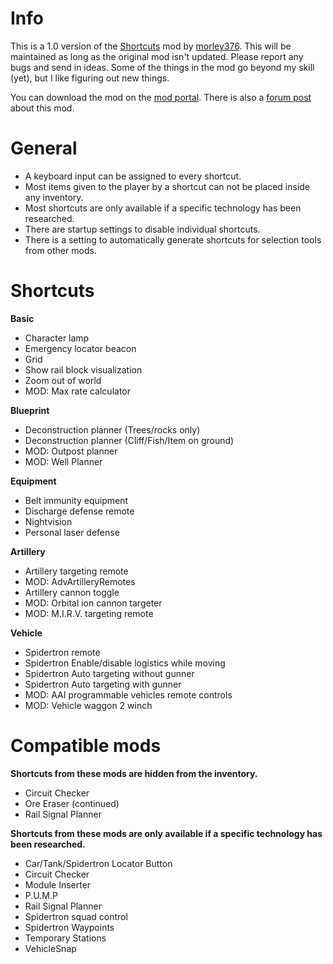 # Info

This is a 1.0 version of the [Shortcuts](https://mods.factorio.com/mod/Shortcuts) mod by [morley376](https://mods.factorio.com/user/morley376). This will be maintained as long as the original mod isn't updated. Please report any bugs and send in ideas. Some of the things in the mod go beyond my skill (yet), but I like figuring out new things.

You can download the mod on the [mod portal](https://mods.factorio.com/mod/Shortcuts-ick). There is also a [forum post](https://forums.factorio.com/viewtopic.php?f=190&t=88439) about this mod.

# General
* A keyboard input can be assigned to every shortcut.
* Most items given to the player by a shortcut can not be placed inside any inventory.
* Most shortcuts are only available if a specific technology has been researched.
* There are startup settings to disable individual shortcuts.
* There is a setting to automatically generate shortcuts for selection tools from other mods.

# Shortcuts
**Basic**

* Character lamp
* Emergency locator beacon
* Grid
* Show rail block visualization
* Zoom out of world
* MOD: Max rate calculator


**Blueprint**

* Deconstruction planner (Trees/rocks only)
* Deconstruction planner (Cliff/Fish/Item on ground)
* MOD: Outpost planner
* MOD: Well Planner


**Equipment**

* Belt immunity equipment
* Discharge defense remote
* Nightvision
* Personal laser defense


**Artillery**

* Artillery targeting remote
* MOD: AdvArtilleryRemotes
* Artillery cannon toggle
* MOD: Orbital ion cannon targeter
* MOD: M.I.R.V. targeting remote


**Vehicle**

* Spidertron remote
* Spidertron Enable/disable logistics while moving
* Spidertron Auto targeting without gunner
* Spidertron Auto targeting with gunner
* MOD: AAI programmable vehicles remote controls
* MOD: Vehicle waggon 2 winch


# Compatible mods
**Shortcuts from these mods are hidden from the inventory.**

* Circuit Checker
* Ore Eraser (continued)
* Rail Signal Planner


**Shortcuts from these mods are only available if a specific technology has been researched.**

* Car/Tank/Spidertron Locator Button
* Circuit Checker
* Module Inserter
* P.U.M.P
* Rail Signal Planner
* Spidertron squad control
* Spidertron Waypoints
* Temporary Stations
* VehicleSnap
